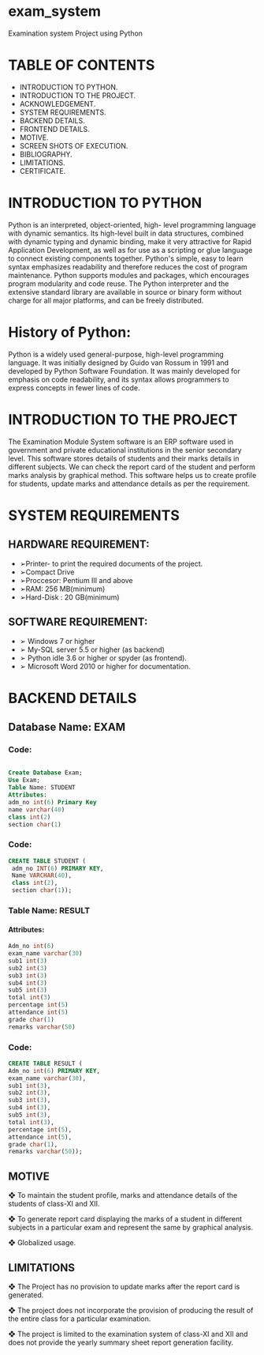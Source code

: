 # exam_system
Examination system Project using Python

# TABLE OF CONTENTS
- INTRODUCTION TO PYTHON.
- INTRODUCTION TO THE PROJECT.
- ACKNOWLEDGEMENT.
- SYSTEM REQUIREMENTS.
- BACKEND DETAILS.
- FRONTEND DETAILS.
- MOTIVE.
- SCREEN SHOTS OF EXECUTION.
- BIBLIOGRAPHY.
- LIMITATIONS.
- CERTIFICATE.

# INTRODUCTION TO PYTHON

Python is an interpreted, object-oriented, high-
level programming language with dynamic 
semantics. Its high-level built in data structures, 
combined with dynamic typing and dynamic 
binding, make it very attractive for Rapid 
Application Development, as well as for use as a 
scripting or glue language to connect existing 
components together. Python's simple, easy to 
learn syntax emphasizes readability and 
therefore reduces the cost of program 
maintenance. Python supports modules and 
packages, which encourages program modularity 
and code reuse. The Python interpreter and the 
extensive standard library are available in source 
or binary form without charge for all major 
platforms, and can be freely distributed.

# History of Python:
Python is a widely used general-purpose, high-level 
programming language. It was initially designed by 
Guido van Rossum in 1991 and developed by Python 
Software Foundation. It was mainly developed for 
emphasis on code readability, and its syntax allows 
programmers to express concepts in fewer lines of 
code.

# INTRODUCTION TO THE PROJECT
The Examination Module System software is an 
ERP software used in government and private 
educational institutions in the senior secondary 
level. This software stores details of students
and their marks details in different subjects. We 
can check the report card of the student and 
perform marks analysis by graphical method. 
This software helps us to create profile for 
students, update marks and attendance details
as per the requirement.

# SYSTEM REQUIREMENTS
## HARDWARE REQUIREMENT:
- ➢Printer- to print the required documents of the 
project.
- ➢Compact Drive
- ➢Proccesor: Pentium III and above
- ➢RAM: 256 MB(minimum)
- ➢Hard-Disk : 20 GB(minimum)
## SOFTWARE REQUIREMENT: 
- ➢ Windows 7 or higher
- ➢ My-SQL server 5.5 or higher (as backend) 
- ➢ Python idle 3.6 or higher or spyder (as 
frontend).
- ➢ Microsoft Word 2010 or higher for 
documentation.

# BACKEND DETAILS
## Database Name: EXAM
### Code:

```sql

Create Database Exam;
Use Exam;
Table Name: STUDENT
Attributes:
adm_no int(6) Primary Key
name varchar(40)
class int(2)
section char(1) 

```
### Code:
```sql
CREATE TABLE STUDENT (
 adm_no INT(6) PRIMARY KEY,
 Name VARCHAR(40),
 class int(2),
 section char(1));
 ```
 
### Table Name: RESULT
#### Attributes:
``` sql 
Adm_no int(6) 
exam_name varchar(30)
sub1 int(3)
sub2 int(3)
sub3 int(3)
sub4 int(3)
sub5 int(3)
total int(3)
percentage int(5)
attendance int(5)
grade char(1)
remarks varchar(50) 
```

### Code:
``` sql
CREATE TABLE RESULT (
Adm_no int(6) PRIMARY KEY,
exam_name varchar(30),
sub1 int(3),
sub2 int(3),
sub3 int(3),
sub4 int(3),
sub5 int(3),
total int(3),
percentage int(5),
attendance int(5),
grade char(1),
remarks varchar(50));
```

## MOTIVE
❖ To maintain the student profile, marks and 
attendance details of the students of class-XI 
and XII.

❖ To generate report card displaying the marks 
of a student in different subjects in a particular 
exam and represent the same by graphical 
analysis.

❖ Globalized usage.

## LIMITATIONS
❖ The Project has no provision to update 
marks after the report card is generated.

❖ The project does not incorporate the 
provision of producing the result of the 
entire class for a particular examination.

❖ The project is limited to the examination 
system of class-XI and XII and does not 
provide the yearly summary sheet report 
generation facility.
